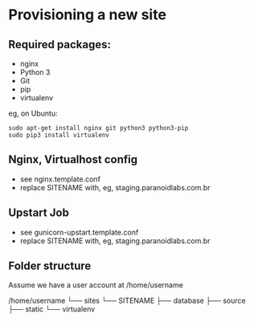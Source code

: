Provisioning a new site
=======================

## Required packages:

* nginx
* Python 3
* Git
* pip
* virtualenv

eg, on Ubuntu:

    sudo apt-get install nginx git python3 python3-pip
    sudo pip3 install virtualenv

## Nginx, Virtualhost config

* see nginx.template.conf
* replace SITENAME with, eg, staging.paranoidlabs.com.br

## Upstart Job

* see gunicorn-upstart.template.conf
* replace SITENAME with, eg, staging.paranoidlabs.com.br

## Folder structure
Assume we have a user account at /home/username

/home/username
└── sites
    └── SITENAME
        ├── database
        ├── source 
        ├── static 
        └── virtualenv 
